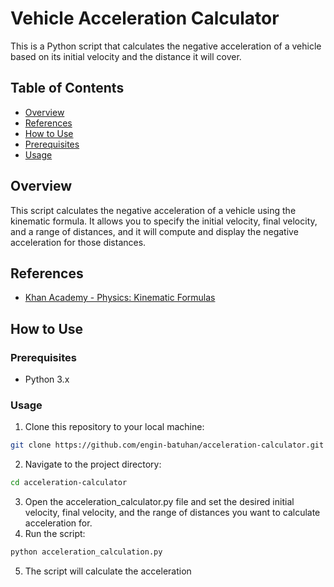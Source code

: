 # Vehicle Acceleration Calculator

This is a Python script that calculates the negative acceleration of a vehicle based on its initial velocity and the distance it will cover.

## Table of Contents

- [Overview](#overview)
- [References](#references)
- [How to Use](#how-to-use)
- [Prerequisites](#prerequisites)
- [Usage](#usage)

## Overview

This script calculates the negative acceleration of a vehicle using the kinematic formula. It allows you to specify the initial velocity, final velocity, and a range of distances, and it will compute and display the negative acceleration for those distances.

## References

- [Khan Academy - Physics: Kinematic Formulas](https://www.khanacademy.org/science/physics/one-dimensional-motion/kinematic-formulas/a/what-are-the-kinematic-formulas)

## How to Use

### Prerequisites

- Python 3.x

### Usage
   1. Clone this repository to your local machine:
   ```sh
   git clone https://github.com/engin-batuhan/acceleration-calculator.git
   ```
   2. Navigate to the project directory:
   ```sh
   cd acceleration-calculator
   ```
   3. Open the acceleration_calculator.py file and set the desired initial velocity, final velocity, and the range of distances you want to calculate acceleration for.
   4. Run the script: 
   ```sh
   python acceleration_calculation.py
   ```
   5. The script will calculate the acceleration  
  

